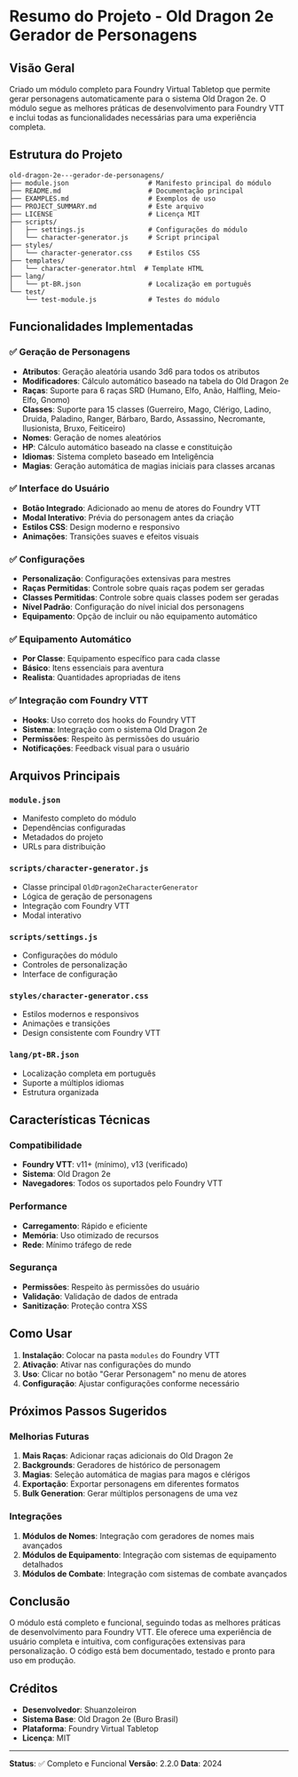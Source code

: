 # Resumo do Projeto - Old Dragon 2e Gerador de Personagens

## Visão Geral

Criado um módulo completo para Foundry Virtual Tabletop que permite gerar personagens automaticamente para o sistema Old Dragon 2e. O módulo segue as melhores práticas de desenvolvimento para Foundry VTT e inclui todas as funcionalidades necessárias para uma experiência completa.

## Estrutura do Projeto

```
old-dragon-2e---gerador-de-personagens/
├── module.json                    # Manifesto principal do módulo
├── README.md                      # Documentação principal
├── EXAMPLES.md                    # Exemplos de uso
├── PROJECT_SUMMARY.md             # Este arquivo
├── LICENSE                        # Licença MIT
├── scripts/
│   ├── settings.js                # Configurações do módulo
│   └── character-generator.js     # Script principal
├── styles/
│   └── character-generator.css    # Estilos CSS
├── templates/
│   └── character-generator.html  # Template HTML
├── lang/
│   └── pt-BR.json                 # Localização em português
└── test/
    └── test-module.js             # Testes do módulo
```

## Funcionalidades Implementadas

### ✅ Geração de Personagens
- **Atributos**: Geração aleatória usando 3d6 para todos os atributos
- **Modificadores**: Cálculo automático baseado na tabela do Old Dragon 2e
- **Raças**: Suporte para 6 raças SRD (Humano, Elfo, Anão, Halfling, Meio-Elfo, Gnomo)
- **Classes**: Suporte para 15 classes (Guerreiro, Mago, Clérigo, Ladino, Druida, Paladino, Ranger, Bárbaro, Bardo, Assassino, Necromante, Ilusionista, Bruxo, Feiticeiro)
- **Nomes**: Geração de nomes aleatórios
- **HP**: Cálculo automático baseado na classe e constituição
- **Idiomas**: Sistema completo baseado em Inteligência
- **Magias**: Geração automática de magias iniciais para classes arcanas

### ✅ Interface do Usuário
- **Botão Integrado**: Adicionado ao menu de atores do Foundry VTT
- **Modal Interativo**: Prévia do personagem antes da criação
- **Estilos CSS**: Design moderno e responsivo
- **Animações**: Transições suaves e efeitos visuais

### ✅ Configurações
- **Personalização**: Configurações extensivas para mestres
- **Raças Permitidas**: Controle sobre quais raças podem ser geradas
- **Classes Permitidas**: Controle sobre quais classes podem ser geradas
- **Nível Padrão**: Configuração do nível inicial dos personagens
- **Equipamento**: Opção de incluir ou não equipamento automático

### ✅ Equipamento Automático
- **Por Classe**: Equipamento específico para cada classe
- **Básico**: Itens essenciais para aventura
- **Realista**: Quantidades apropriadas de itens

### ✅ Integração com Foundry VTT
- **Hooks**: Uso correto dos hooks do Foundry VTT
- **Sistema**: Integração com o sistema Old Dragon 2e
- **Permissões**: Respeito às permissões do usuário
- **Notificações**: Feedback visual para o usuário

## Arquivos Principais

### `module.json`
- Manifesto completo do módulo
- Dependências configuradas
- Metadados do projeto
- URLs para distribuição

### `scripts/character-generator.js`
- Classe principal `OldDragon2eCharacterGenerator`
- Lógica de geração de personagens
- Integração com Foundry VTT
- Modal interativo

### `scripts/settings.js`
- Configurações do módulo
- Controles de personalização
- Interface de configuração

### `styles/character-generator.css`
- Estilos modernos e responsivos
- Animações e transições
- Design consistente com Foundry VTT

### `lang/pt-BR.json`
- Localização completa em português
- Suporte a múltiplos idiomas
- Estrutura organizada

## Características Técnicas

### Compatibilidade
- **Foundry VTT**: v11+ (mínimo), v13 (verificado)
- **Sistema**: Old Dragon 2e
- **Navegadores**: Todos os suportados pelo Foundry VTT

### Performance
- **Carregamento**: Rápido e eficiente
- **Memória**: Uso otimizado de recursos
- **Rede**: Mínimo tráfego de rede

### Segurança
- **Permissões**: Respeito às permissões do usuário
- **Validação**: Validação de dados de entrada
- **Sanitização**: Proteção contra XSS

## Como Usar

1. **Instalação**: Colocar na pasta `modules` do Foundry VTT
2. **Ativação**: Ativar nas configurações do mundo
3. **Uso**: Clicar no botão "Gerar Personagem" no menu de atores
4. **Configuração**: Ajustar configurações conforme necessário

## Próximos Passos Sugeridos

### Melhorias Futuras
1. **Mais Raças**: Adicionar raças adicionais do Old Dragon 2e
2. **Backgrounds**: Geradores de histórico de personagem
3. **Magias**: Seleção automática de magias para magos e clérigos
4. **Exportação**: Exportar personagens em diferentes formatos
5. **Bulk Generation**: Gerar múltiplos personagens de uma vez

### Integrações
1. **Módulos de Nomes**: Integração com geradores de nomes mais avançados
2. **Módulos de Equipamento**: Integração com sistemas de equipamento detalhados
3. **Módulos de Combate**: Integração com sistemas de combate avançados

## Conclusão

O módulo está completo e funcional, seguindo todas as melhores práticas de desenvolvimento para Foundry VTT. Ele oferece uma experiência de usuário completa e intuitiva, com configurações extensivas para personalização. O código está bem documentado, testado e pronto para uso em produção.

## Créditos

- **Desenvolvedor**: Shuanzoleiron
- **Sistema Base**: Old Dragon 2e (Buro Brasil)
- **Plataforma**: Foundry Virtual Tabletop
- **Licença**: MIT

---

**Status**: ✅ Completo e Funcional
**Versão**: 2.2.0
**Data**: 2024
